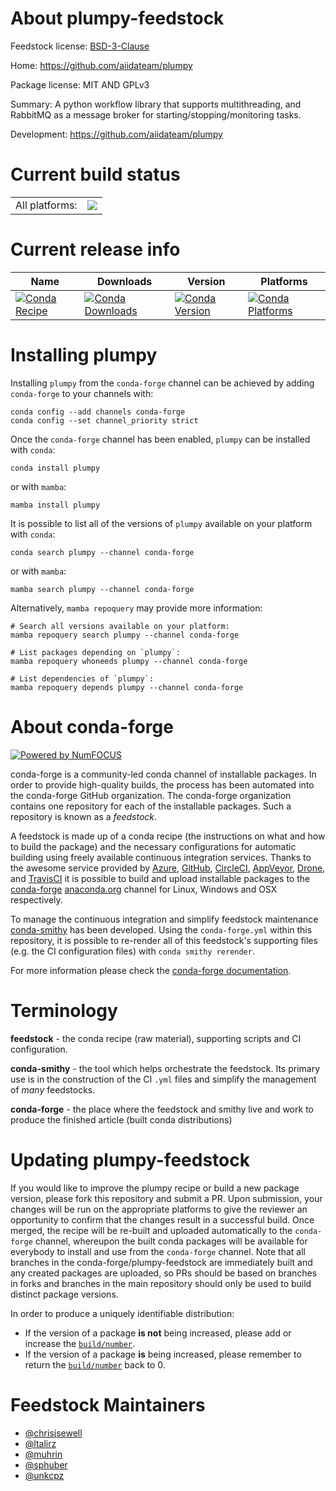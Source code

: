 About plumpy-feedstock
======================

Feedstock license: [BSD-3-Clause](https://github.com/conda-forge/plumpy-feedstock/blob/main/LICENSE.txt)

Home: https://github.com/aiidateam/plumpy

Package license: MIT AND GPLv3

Summary: A python workflow library that supports multithreading, and RabbitMQ as a message broker for starting/stopping/monitoring tasks.

Development: https://github.com/aiidateam/plumpy

Current build status
====================


<table><tr><td>All platforms:</td>
    <td>
      <a href="https://dev.azure.com/conda-forge/feedstock-builds/_build/latest?definitionId=791&branchName=main">
        <img src="https://dev.azure.com/conda-forge/feedstock-builds/_apis/build/status/plumpy-feedstock?branchName=main">
      </a>
    </td>
  </tr>
</table>

Current release info
====================

| Name | Downloads | Version | Platforms |
| --- | --- | --- | --- |
| [![Conda Recipe](https://img.shields.io/badge/recipe-plumpy-green.svg)](https://anaconda.org/conda-forge/plumpy) | [![Conda Downloads](https://img.shields.io/conda/dn/conda-forge/plumpy.svg)](https://anaconda.org/conda-forge/plumpy) | [![Conda Version](https://img.shields.io/conda/vn/conda-forge/plumpy.svg)](https://anaconda.org/conda-forge/plumpy) | [![Conda Platforms](https://img.shields.io/conda/pn/conda-forge/plumpy.svg)](https://anaconda.org/conda-forge/plumpy) |

Installing plumpy
=================

Installing `plumpy` from the `conda-forge` channel can be achieved by adding `conda-forge` to your channels with:

```
conda config --add channels conda-forge
conda config --set channel_priority strict
```

Once the `conda-forge` channel has been enabled, `plumpy` can be installed with `conda`:

```
conda install plumpy
```

or with `mamba`:

```
mamba install plumpy
```

It is possible to list all of the versions of `plumpy` available on your platform with `conda`:

```
conda search plumpy --channel conda-forge
```

or with `mamba`:

```
mamba search plumpy --channel conda-forge
```

Alternatively, `mamba repoquery` may provide more information:

```
# Search all versions available on your platform:
mamba repoquery search plumpy --channel conda-forge

# List packages depending on `plumpy`:
mamba repoquery whoneeds plumpy --channel conda-forge

# List dependencies of `plumpy`:
mamba repoquery depends plumpy --channel conda-forge
```


About conda-forge
=================

[![Powered by
NumFOCUS](https://img.shields.io/badge/powered%20by-NumFOCUS-orange.svg?style=flat&colorA=E1523D&colorB=007D8A)](https://numfocus.org)

conda-forge is a community-led conda channel of installable packages.
In order to provide high-quality builds, the process has been automated into the
conda-forge GitHub organization. The conda-forge organization contains one repository
for each of the installable packages. Such a repository is known as a *feedstock*.

A feedstock is made up of a conda recipe (the instructions on what and how to build
the package) and the necessary configurations for automatic building using freely
available continuous integration services. Thanks to the awesome service provided by
[Azure](https://azure.microsoft.com/en-us/services/devops/), [GitHub](https://github.com/),
[CircleCI](https://circleci.com/), [AppVeyor](https://www.appveyor.com/),
[Drone](https://cloud.drone.io/welcome), and [TravisCI](https://travis-ci.com/)
it is possible to build and upload installable packages to the
[conda-forge](https://anaconda.org/conda-forge) [anaconda.org](https://anaconda.org/)
channel for Linux, Windows and OSX respectively.

To manage the continuous integration and simplify feedstock maintenance
[conda-smithy](https://github.com/conda-forge/conda-smithy) has been developed.
Using the ``conda-forge.yml`` within this repository, it is possible to re-render all of
this feedstock's supporting files (e.g. the CI configuration files) with ``conda smithy rerender``.

For more information please check the [conda-forge documentation](https://conda-forge.org/docs/).

Terminology
===========

**feedstock** - the conda recipe (raw material), supporting scripts and CI configuration.

**conda-smithy** - the tool which helps orchestrate the feedstock.
                   Its primary use is in the construction of the CI ``.yml`` files
                   and simplify the management of *many* feedstocks.

**conda-forge** - the place where the feedstock and smithy live and work to
                  produce the finished article (built conda distributions)


Updating plumpy-feedstock
=========================

If you would like to improve the plumpy recipe or build a new
package version, please fork this repository and submit a PR. Upon submission,
your changes will be run on the appropriate platforms to give the reviewer an
opportunity to confirm that the changes result in a successful build. Once
merged, the recipe will be re-built and uploaded automatically to the
`conda-forge` channel, whereupon the built conda packages will be available for
everybody to install and use from the `conda-forge` channel.
Note that all branches in the conda-forge/plumpy-feedstock are
immediately built and any created packages are uploaded, so PRs should be based
on branches in forks and branches in the main repository should only be used to
build distinct package versions.

In order to produce a uniquely identifiable distribution:
 * If the version of a package **is not** being increased, please add or increase
   the [``build/number``](https://docs.conda.io/projects/conda-build/en/latest/resources/define-metadata.html#build-number-and-string).
 * If the version of a package **is** being increased, please remember to return
   the [``build/number``](https://docs.conda.io/projects/conda-build/en/latest/resources/define-metadata.html#build-number-and-string)
   back to 0.

Feedstock Maintainers
=====================

* [@chrisjsewell](https://github.com/chrisjsewell/)
* [@ltalirz](https://github.com/ltalirz/)
* [@muhrin](https://github.com/muhrin/)
* [@sphuber](https://github.com/sphuber/)
* [@unkcpz](https://github.com/unkcpz/)

